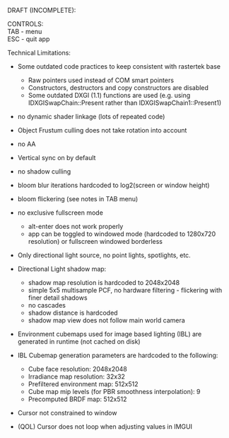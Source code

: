 DRAFT (INCOMPLETE):

CONTROLS:  
TAB - menu  
ESC - quit app  

Technical Limitations:
- Some outdated code practices to keep consistent with rastertek base 
	- Raw pointers used instead of COM smart pointers
	- Constructors, destructors and copy constructors are disabled
	- Some outdated DXGI (1.1) functions are used (e.g. using IDXGISwapChain::Present rather than IDXGISwapChain1::Present1)
	
- no dynamic shader linkage (lots of repeated code)

- Object Frustum culling does not take rotation into account

- no AA

- Vertical sync on by default

- no shadow culling

- bloom blur iterations hardcoded to log2(screen or window height)
- bloom flickering (see notes in TAB menu)

- no exclusive fullscreen mode
	- alt-enter does not work properly
	- app can be toggled to windowed mode (hardcoded to 1280x720 resolution) or fullscreen windowed borderless

- Only directional light source, no point lights, spotlights, etc.

- Directional Light shadow map:
	- shadow map resolution is hardcoded to 2048x2048
	- simple 5x5 multisample PCF, no hardware filtering - flickering with finer detail shadows
	- no cascades
	- shadow distance is hardcoded
	- shadow map view does not follow main world camera
	
- Environment cubemaps used for image based lighting (IBL) are generated in runtime (not cached on disk)
- IBL Cubemap generation parameters are hardcoded to the following:
	- Cube face resolution: 2048x2048
	- Irradiance map resolution: 32x32
	- Prefiltered environment map: 512x512
	- Cube map mip levels (for PBR smoothness interpolation): 9
	- Precomputed BRDF map: 512x512
	
- Cursor not constrained to window
- (QOL) Cursor does not loop when adjusting values in IMGUI
